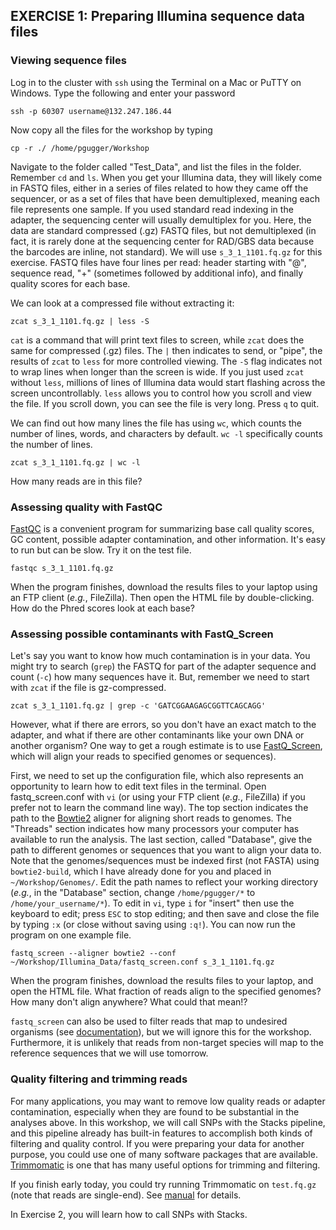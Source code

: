## EXERCISE 1: Preparing Illumina sequence data files

### Viewing sequence files

Log in to the cluster with `ssh` using the Terminal on a Mac or PuTTY on Windows. Type the following and enter your password

	ssh -p 60307 username@132.247.186.44
	
Now copy all the files for the workshop by typing

	cp -r ./ /home/pgugger/Workshop
	
Navigate to the folder called "Test_Data", and list the files in the folder. Remember `cd` and `ls`. When you get your Illumina data, they will likely come in FASTQ files, either in a series of files related to how they came off the sequencer, or as a set of files that have been demultiplexed, meaning each file represents one sample. If you used standard read indexing in the adapter, the sequencing center will usually demultiplex for you. Here, the data are standard compressed (.gz) FASTQ files, but not demultiplexed (in fact, it is rarely done at the sequencing center for RAD/GBS data because the barcodes are inline, not standard). We will use `s_3_1_1101.fq.gz` for this exercise. FASTQ files have four lines per read: header starting with "@", sequence read, "+" (sometimes followed by additional info), and finally quality scores for each base.

We can look at a compressed file without extracting it:

	zcat s_3_1_1101.fq.gz | less -S

`cat` is a command that will print text files to screen, while `zcat` does the same for compressed (.gz) files. The `|` then indicates to send, or "pipe", the results of `zcat` to `less` for more controlled viewing. The `-S` flag indicates not to wrap lines when longer than the screen is wide. If you just used `zcat` without `less`, millions of lines of Illumina data would start flashing across the screen uncontrollably. `less` allows you to control how you scroll and view the file. If you scroll down, you can see the file is very long. Press `q` to quit.

We can find out how many lines the file has using `wc`, which counts the number of lines, words, and characters by default. `wc -l` specifically counts the number of lines.

	zcat s_3_1_1101.fq.gz | wc -l

How many reads are in this file?

### Assessing quality with FastQC

[FastQC](http://www.bioinformatics.babraham.ac.uk/projects/download.html#fastqc) is a convenient program for summarizing base call quality scores, GC content, possible adapter contamination, and other information. It's easy to run but can be slow. Try it on the test file.

	fastqc s_3_1_1101.fq.gz

When the program finishes, download the results files to your laptop using an FTP client (*e.g.*, FileZilla). Then open the HTML file by double-clicking. How do the Phred scores look at each base?

### Assessing possible contaminants with FastQ_Screen

Let's say you want to know how much contamination is in your data. You might try to search (`grep`) the FASTQ for part of the adapter sequence and count (`-c`) how many sequences have it. But, remember we need to start with `zcat` if the file is gz-compressed.

	zcat s_3_1_1101.fq.gz | grep -c 'GATCGGAAGAGCGGTTCAGCAGG' 

However, what if there are errors, so you don't have an exact match to the adapter, and what if there are other contaminants like your own DNA or another organism? One way to get a rough estimate is to use [FastQ_Screen](http://www.bioinformatics.babraham.ac.uk/projects/download.html#fastqscreen), which will align your reads to specified genomes or sequences).

First, we need to set up the configuration file, which also represents an opportunity to learn how to edit text files in the terminal. Open fastq_screen.conf with `vi` (or using your FTP client (*e.g.*, FileZilla) if you prefer not to learn the command line way). The top section indicates the path to the [Bowtie2](http://bowtie-bio.sourceforge.net/bowtie2/index.shtml) aligner for aligning short reads to genomes. The "Threads" section indicates how many processors your computer has available to run the analysis. The last section, called "Database", give the path to different genomes or sequences that you want to align your data to. Note that the genomes/sequences must be indexed first (not FASTA) using `bowtie2-build`, which I have already done for you and placed in `~/Workshop/Genomes/`. Edit the path names to reflect your working directory (*e.g.*, in the "Database" section, change `/home/pgugger/*` to `/home/your_username/*`). To edit in `vi`, type `i` for "insert" then use the keyboard to edit; press `ESC` to stop editing; and then save and close the file by typing `:x` (or close without saving using `:q!`). You can now run the program on one example file.

	fastq_screen --aligner bowtie2 --conf ~/Workshop/Illumina_Data/fastq_screen.conf s_3_1_1101.fq.gz

When the program finishes, download the results files to your laptop, and open the HTML file. What fraction of reads align to the specified genomes? How many don't align anywhere? What could that mean!?

`fastq_screen` can also be used to filter reads that map to undesired organisms (see [documentation](https://www.bioinformatics.babraham.ac.uk/projects/fastq_screen/fastq_screen_documentation.html)), but we will ignore this for the workshop. Furthermore, it is unlikely that reads from non-target species will map to the reference sequences that we will use tomorrow. 
	
### Quality filtering and trimming reads

For many applications, you may want to remove low quality reads or adapter contamination, especially when they are found to be substantial in the analyses above. In this workshop, we will call SNPs with the Stacks pipeline, and this pipeline already has built-in features to accomplish both kinds of filtering and quality control. If you were preparing your data for another purpose, you could use one of many software packages that are available. [Trimmomatic](http://www.usadellab.org/cms/?page=trimmomatic) is one that has many useful options for trimming and filtering.

If you finish early today, you could try running Trimmomatic on `test.fq.gz` (note that reads are single-end). See [manual](http://www.usadellab.org/cms/uploads/supplementary/Trimmomatic/TrimmomaticManual_V0.32.pdf) for details.
	
In Exercise 2, you will learn how to call SNPs with Stacks.
